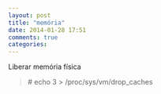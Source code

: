 ```yaml
---
layout: post
title: "memória"
date: 2014-01-28 17:51
comments: true
categories: 
---
```

Liberar memória física 

>\# echo 3 > /proc/sys/vm/drop_caches

